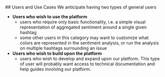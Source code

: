 ##<a name="uses"></a> Users and Use Cases
We anticipate having two types of general users
* **Users who wish to use the platform**
  - users who require only basic functionality, i.e. a simple visual representation of aggregated sentiment around a single given hashtag
  - some other users in this category may want to customize what colors are represented in the sentiment analysis, or run the analysis on multiple hashtags surrounding an issue
* **Users who wish to build upon the platform**
  - users who wish to develop and expand upon our platform. This type of user will probably want access to technical documentation and help guides involving our platform. 